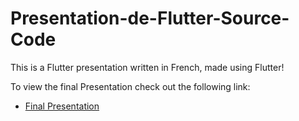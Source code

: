 # Presentation-de-Flutter-Source-Code

This is a Flutter presentation written in French, made using Flutter!

To view the final Presentation check out the following link:

 - [Final Presentation](https://yassine-latreche.github.io/Flutter-Presentation-Using-Flutter/)